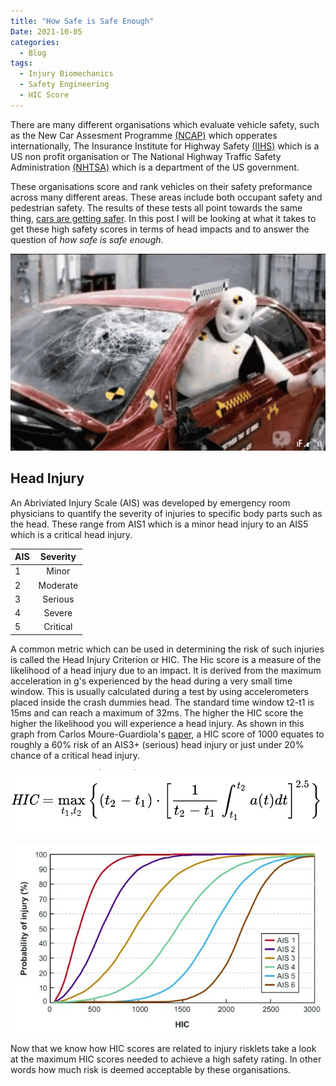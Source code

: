 ```yaml
---
title: "How Safe is Safe Enough"
Date: 2021-10-05
categories:
  - Blog
tags:
  - Injury Biomechanics
  - Safety Engineering
  - HIC Score
---
```


There are many different organisations which evaluate vehicle safety, such as the New Car Assesment Programme <a href="https://www.globalncap.org/ncaps" target="_blank">(NCAP)</a> which opperates internationally, The Insurance Institute for Highway Safety <a href="https://www.iihs.org/ratings" target="_blank">(IIHS)</a>  which is a US non profit organisation or The National Highway Traffic Safety Administration <a href="https://www.nhtsa.gov/ratings" target="_blank">(NHTSA)</a> which is a department of the US government.

These organisations score and rank vehicles on their safety preformance across many different areas. These areas include both occupant safety and pedestrian safety. The results of these tests all point towards the same thing, <a href="https://www.nhtsa.gov/newer-cars-are-safer-cars">cars are getting safer</a>.
In this post I will be looking at what it takes to get these high safety scores in terms of head impacts and to answer the question of *how safe is safe enough*.

<p align="center">
  <img src="/assets/images/Dummy_Crash1_Gif.gif" width="700">
</p>


## Head Injury ##
An Abriviated Injury Scale (AIS) was developed by emergency room physicians to quantify the severity of injuries to specific body parts such as the head. These range from AIS1 which is a minor head injury to an AIS5 which is a critical head injury.

|    AIS   |   Severity |
|----------|:----------:|
|    1     |  Minor     |
|    2     |  Moderate  |
|    3     |  Serious   |
|    4     |  Severe    |
|    5     |  Critical  |

A common metric which can be used in determining the risk of such injuries is called the Head Injury Criterion or HIC. The Hic score is a measure of the likelihood of a head injury due to an impact. It is derived from the maximum acceleration in g's experienced by the head during a very small time window. This is usually calculated during a test by using accelerometers placed inside the crash dummies head. The standard time window t2-t1 is 15ms and can reach a maximum of 32ms. The higher the HIC score the higher the likelihood you will experience a head injury. As shown in this graph from Carlos Moure-Guardiola's <a href="https://www.researchgate.net/publication/347207927_Evaluation_of_Combat_Helmet_Behavior_under_Blunt_Impact">paper</a>, a HIC score of 1000 equates to roughly a 60% risk of an AIS3+ (serious) head injury or just under 20% chance of a critical head injury. 

<p align="center">
  <img src="/assets/images/HIC_Equation.PNG" width="700">
</p>

<p align="center">
  <img src="/assets/images/HIC_Risk_Graph.jpg" width="700">
</p>

Now that we know how HIC scores are related to injury risklets take a look at the maximum HIC scores needed to achieve a high safety rating. In other words how much risk is deemed acceptable by these organisations. 
